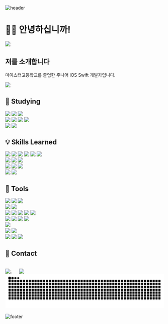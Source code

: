 ![header](https://capsule-render.vercel.app/api?type=waving&height=250&text=Lonalia's%20Profile&reversal=false&fontColor=7039C8&fontSize=56&fontAlignY=40&animation=scaleIn&strokeWidth=0&descSize=16&color=0:F3ABFF,100:ADCAFF)

# 👋🏻 안녕하십니까!

<img src="https://github.com/user-attachments/assets/5ba5882f-7752-4774-97de-59e2b0703084" width=100/>

## 저를 소개합니다
마이스터고등학교를 졸업한 주니어 iOS Swift 개발자입니다.<br/>

<span>
  <a href="https://hits.seeyoufarm.com">
    <img src="https://hits.seeyoufarm.com/api/count/incr/badge.svg?url=https://github.com/yuminc03&count_bg=%237039C8&title_bg=%23555555&icon=apple.svg&icon_color=%23E7E7E7&title=Hello%21&edge_flat=false"/>
  </a>
</span>

## 📖 Studying
<span>
  <img src="https://img.shields.io/badge/Swift-F05138?style=plastic&logo=swift&logoColor=white"/>
  <img src="https://img.shields.io/badge/SwiftUI-007AFF?style=plastic&logo=swift&logoColor=white"/>
  <img src="https://img.shields.io/badge/UIKit-2396F3?style=plastic&logo=swift&logoColor=white"/>
</span>
<br/>
<span>
  <img src="https://img.shields.io/badge/Combine-F05138?style=plastic&logo=swift&logoColor=white"/>
  <img src="https://img.shields.io/badge/CombineCocoa-FBC817?style=plastic&logo=swift&logoColor=white"/>
  <img src="https://img.shields.io/badge/TCA-F05138?style=plastic&logo=swift&logoColor=white"/>
  <img src="https://img.shields.io/badge/TCACoordinator-F05138?style=plastic&logo=swift&logoColor=white"/>
</span>
<br/>
<span>
  <img src="https://img.shields.io/badge/React Native-61DAFB?style=plastic&logo=react&logoColor=white"/>
  <img src="https://img.shields.io/badge/TypeScript-3178C6?style=plastic&logo=typescript&logoColor=white"/>
</span>

## 💡 Skills Learned
<span>
  <img src="https://img.shields.io/badge/HTML-E34F26?style=plastic&logo=html5&logoColor=white"/>
  <img src="https://img.shields.io/badge/CSS-1572B6?style=plastic&logo=css3&logoColor=white"/>
  <img src="https://img.shields.io/badge/JavaScript-F7DF1E?style=plastic&logo=javascript&logoColor=white"/>
  <img src="https://img.shields.io/badge/jQuery-0769AD?style=plastic&logo=jquery&logoColor=white"/>
  <img src="https://img.shields.io/badge/Bootstrap-7952B3?style=plastic&logo=bootstrap&logoColor=white"/>
  <img src="https://img.shields.io/badge/React-61DAFB?style=plastic&logo=react&logoColor=white"/>
</span>
<br/>
<span>
  <img src="https://img.shields.io/badge/C-A8B9CC?style=plastic&logo=c&logoColor=white"/>
  <img src="https://img.shields.io/badge/Java-E5422B?style=plastic&logo=java&logoColor=white"/>
  <img src="https://img.shields.io/badge/Python-3776AB?style=plastic&logo=python&logoColor=white"/>
</span>
<br/>
<span>
  <img src="https://img.shields.io/badge/MySQL-4479A1?style=plastic&logo=mysql&logoColor=white"/>
  <img src="https://img.shields.io/badge/Oracle-F80000?style=plastic&logo=oracle&logoColor=white"/>
  <img src="https://img.shields.io/badge/SQLite-003B57?style=plastic&logo=sqlite&logoColor=white"/>
</span>
<br/>
<span>
  <img src="https://img.shields.io/badge/Android-34A853?style=plastic&logo=android&logoColor=white"/>
  <img src="https://img.shields.io/badge/Kotlin-7F52FF?style=plastic&logo=kotlin&logoColor=white"/>
</span>

## 🔨 Tools
<span>
  <img src="https://img.shields.io/badge/Git-F05032?style=plastic&logo=git&logoColor=white"/>
  <img src="https://img.shields.io/badge/GitHub-181717?style=plastic&logo=github&logoColor=white"/>
  <img src="https://img.shields.io/badge/GitLab-FC6D26?style=plastic&logo=gitlab&logoColor=white"/>
</span>
<br/>
<span>
  <img src="https://img.shields.io/badge/Xcode-147EFB?style=plastic&logo=xcode&logoColor=white"/>
  <img src="https://img.shields.io/badge/Android Studio-3DDC84?style=plastic&logo=androidstudio&logoColor=white"/>
</span>
<br/>
<span>
  <img src="https://img.shields.io/badge/Visual Studio Code-2185D0?style=plastic&logo=vscode&logoColor=white"/>
  <img src="https://img.shields.io/badge/Brackets-1D77BD?style=plastic&logo=brackets&logoColor=white"/>
</span>
<span>
  <img src="https://img.shields.io/badge/Visual Studio-46178F?style=plastic&logo=visualstudio&logoColor=white"/>
  <img src="https://img.shields.io/badge/Eclipse-2C2255?style=plastic&logo=eclipseide&logoColor=white"/>
  <img src="https://img.shields.io/badge/PyCharm-000000?style=plastic&logo=pycharm&logoColor=white"/>
</span>
<br/>
<span>
  <img src="https://img.shields.io/badge/Adobe Illustrator-FF9A00?style=plastic&logo=adobeillustrator&logoColor=white"/>
  <img src="https://img.shields.io/badge/Adobe Photoshop-31A8FF?style=plastic&logo=adobephotoshop&logoColor=white"/>
  <img src="https://img.shields.io/badge/Adobe After Effects-9999FF?style=plastic&logo=adobeaftereffects&logoColor=white"/>
  <img src="https://img.shields.io/badge/Adobe XD-FF61F6?style=plastic&logo=adobexd&logoColor=white"/>
</span>
<br/>
<span>
  <img src="https://img.shields.io/badge/3ds Max-00B2A5?style=plastic&logo=3dsmax&logoColor=white"/>
</span>
<br/>
<span>
  <img src="https://img.shields.io/badge/Postman-FF6C37?style=plastic&logo=postman&logoColor=white"/>
</span>
<span>
  <img src="https://img.shields.io/badge/Notion-000000?style=plastic&logo=notion&logoColor=white"/>
</span>
<br/>
<span>
  <img src="https://img.shields.io/badge/Confluence-172B4D?style=plastic&logo=confluence&logoColor=white"/>
  <img src="https://img.shields.io/badge/Jira-0052CC?style=plastic&logo=jira&logoColor=white"/>
  <img src="https://img.shields.io/badge/Bitbucket-0052CC?style=plastic&logo=bitbucket&logoColor=white"/>
</span>

## 🩷 Contact


<div>
  <br/>
  <a href="https://github.com/anuraghazra/github-readme-stats">
    <picture>
      <source media="(prefers-color-scheme: dark)" srcset="https://github-readme-stats.vercel.app/api?username=yuminc03&hide=contribs&show_icons=true&theme=midnight-purple">
      <source media="(prefers-color-scheme: light)" srcset="https://github-readme-stats.vercel.app/api?username=yuminc03&hide=contribs&show_icons=true&theme=buefy">
      <img align="center" src="https://github-readme-stats.vercel.app/api?username=yuminc03&hide=contribs&show_icons=true&theme=buefy"/>
    </picture>
  </a>
  &nbsp; &nbsp; &nbsp;
  <a href="https://github.com/anuraghazra/github-readme-stats">
    <picture>
      <source media="(prefers-color-scheme: dark)" srcset="https://github-readme-stats.vercel.app/api/top-langs/?username=yuminc03&theme=midnight-purple&layout=compact&langs_count=8">
      <source media="(prefers-color-scheme: light)" srcset="https://github-readme-stats.vercel.app/api/top-langs/?username=yuminc03&theme=buefy&layout=compact&langs_count=8">
      <img align="center" src="https://github-readme-stats.vercel.app/api/top-langs/?username=yuminc03&layout=compact&langs_count=8"/>
    </picture>
  </a>
  <picture>
    <source media="(prefers-color-scheme: dark)" srcset="https://github.com/yuminc03/yuminc03/blob/output/github-contribution-grid-snake-dark.svg">
    <source media="(prefers-color-scheme: light)" srcset="https://github.com/yuminc03/yuminc03/blob/output/github-contribution-grid-snake.svg">
    <img src="https://github.com/yuminc03/yuminc03/blob/output/github-contribution-grid-snake.svg"/>
  </picture>
</div>

![footer](https://capsule-render.vercel.app/api?type=waving&height=160&reversal=false&fontColor=7039C8&fontSize=64&fontAlignY=40&animation=scaleIn&strokeWidth=0&descSize=16&section=footer&color=0:F3ABFF,100:ADCAFF)

